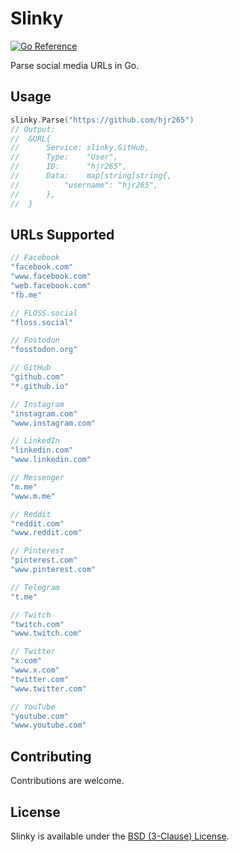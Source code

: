 # Slinky

[![Go Reference](https://pkg.go.dev/badge/github.com/FurqanSoftware/slinky.svg)](https://pkg.go.dev/github.com/FurqanSoftware/slinky)

Parse social media URLs in Go.

## Usage

``` go
slinky.Parse("https://github.com/hjr265")
// Output:
// 	&URL{
// 		Service: slinky.GitHub,
// 		Type:    "User",
// 		ID:      "hjr265",
// 		Data:    map[string]string{,
// 			"username": "hjr265",
// 		},
//	}
```

## URLs Supported

``` go
// Facebook
"facebook.com"
"www.facebook.com"
"web.facebook.com"
"fb.me"

// FLOSS.social
"floss.social"

// Fostodon
"fosstodon.org"

// GitHub
"github.com"
"*.github.io"

// Instagram
"instagram.com"
"www.instagram.com"

// LinkedIn
"linkedin.com"
"www.linkedin.com"

// Messenger
"m.me"
"www.m.me"

// Reddit
"reddit.com"
"www.reddit.com"

// Pinterest
"pinterest.com"
"www.pinterest.com"

// Telegram
"t.me"

// Twitch
"twitch.com"
"www.twitch.com"

// Twitter
"x.com"
"www.x.com"
"twitter.com"
"www.twitter.com"

// YouTube
"youtube.com"
"www.youtube.com"
```

## Contributing

Contributions are welcome.

## License

Slinky is available under the [BSD (3-Clause) License](https://opensource.org/licenses/BSD-3-Clause).
